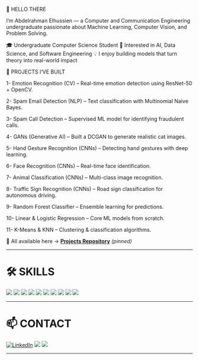 👋 HELLO THERE

I’m Abdelrahman Elhussien — a Computer and Communication Engineering undergraduate passionate about Machine Learning, Computer Vision, and Problem Solving.

🎓 Undergraduate Computer Science Student
🧠 Interested in AI, Data Science, and Software Engineering
💡 I enjoy building models that turn theory into real-world impact

🚀 PROJECTS I’VE BUILT

1- Emotion Recognition (CV) – Real-time emotion detection using ResNet-50 + OpenCV.

2- Spam Email Detection (NLP) – Text classification with Multinomial Naive Bayes.

3- Spam Call Detection – Supervised ML model for identifying fraudulent calls.

4- GANs (Generative AI) – Built a DCGAN to generate realistic cat images.

5- Hand Gesture Recognition (CNNs) – Detecting hand gestures with deep learning.

6- Face Recognition (CNNs) – Real-time face identification.

7- Animal Classification (CNNs) – Multi-class image recognition.

8- Traffic Sign Recognition (CNNs) – Road sign classification for autonomous driving.

9- Random Forest Classifier – Ensemble learning for predictions.

10- Linear & Logistic Regression – Core ML models from scratch.

11- K-Means & KNN – Clustering & classification algorithms.

📌 All available here → [**Projects Repository**](https://github.com/Abdelrahman-elhussien/Projects) *(pinned)*  

---

# 🛠️ SKILLS

<p align="left">  
<img src="https://img.shields.io/badge/Python-3776AB?style=for-the-badge&logo=python&logoColor=white"/>  
<img src="https://img.shields.io/badge/Numpy-013243?style=for-the-badge&logo=numpy&logoColor=white"/>  
<img src="https://img.shields.io/badge/Pandas-150458?style=for-the-badge&logo=pandas&logoColor=white"/>  
<img src="https://img.shields.io/badge/Jupyter-F37626?style=for-the-badge&logo=jupyter&logoColor=white"/>  
<img src="https://img.shields.io/badge/scikit--learn-F7931E?style=for-the-badge&logo=scikit-learn&logoColor=white"/>  
<img src="https://img.shields.io/badge/PyTorch-EE4C2C?style=for-the-badge&logo=pytorch&logoColor=white"/>  
<img src="https://img.shields.io/badge/OpenCV-5C3EE8?style=for-the-badge&logo=opencv&logoColor=white"/>  
<img src="https://img.shields.io/badge/C++-00599C?style=for-the-badge&logo=cplusplus&logoColor=white"/>  
<img src="https://img.shields.io/badge/Git-F05032?style=for-the-badge&logo=git&logoColor=white"/>  
<img src="https://img.shields.io/badge/GitHub-181717?style=for-the-badge&logo=github&logoColor=white"/>  
</p>  

---

# 📫 CONTACT

[![LinkedIn](https://img.shields.io/badge/LinkedIn-0A66C2?style=for-the-badge&logo=linkedin&logoColor=white)](https://www.linkedin.com/in/abd-elrahmanman/)
<a href="mailto:abdelrahmanidris2005@gmail.com"><img src="https://img.shields.io/badge/Gmail-D14836?style=for-the-badge&logo=gmail&logoColor=white"/></a>
<a href="https://github.com/Abdelrahman-elhussien?tab=followers"><img src="https://img.shields.io/github/followers/Abdelrahman-elhussien?label=Follow&style=for-the-badge"/></a>

---


<!--
**Abdelrahman-elhussien/Abdelrahman-elhussien** is a ✨ _special_ ✨ repository because its `README.md` (this file) appears on your GitHub profile.

Here are some ideas to get you started:

- 🔭 I’m currently working on ...
- 🌱 I’m currently learning ...
- 👯 I’m looking to collaborate on ...
- 🤔 I’m looking for help with ...
- 💬 Ask me about ...
- 📫 How to reach me: ...
- 😄 Pronouns: ...
- ⚡ Fun fact: ...
-->
